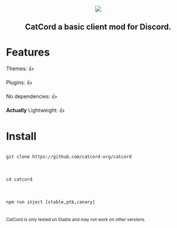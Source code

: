 <p align="center">
<img src="https://raw.githubusercontent.com/catcord-org/assets/main/banner.png" />
</p>
<h2 align="center">CatCord a basic client mod for Discord.</h2>
<h1>Features</h1>

Themes: 👍

Plugins: 👍

No dependencies: 👍

**Actually** Lightweight: 👍

<h1>Install</h1>
<code>
git clone https://github.com/catcord-org/catcord
</code>
<br><br>
<code>
cd catcord
</code>
<br><br>
<code>
npm run inject [stable,ptb,canary]
</code>
<br><br>
<sub>CatCord is only tested on Stable and may not work on other versions.</sub>
